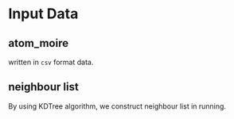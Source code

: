 # Input Data

## atom_moire

written in `csv` format data. 

## neighbour list

By using KDTree algorithm, we construct neighbour list in running.